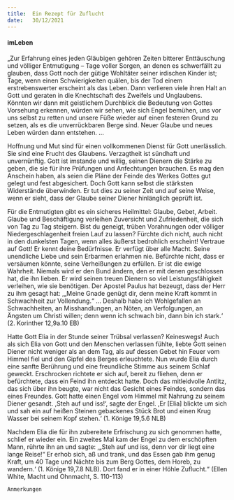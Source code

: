 ```yaml
---
title:  Ein Rezept für Zuflucht
date:   30/12/2021
---
```


#### imLeben

„Zur Erfahrung eines jeden Gläubigen gehören Zeiten bitterer Enttäuschung und völliger Entmutigung – Tage voller Sorgen, an denen es schwerfällt zu glauben, dass Gott noch der gütige Wohltäter seiner irdischen Kinder ist; Tage, wenn einen Schwierigkeiten quälen, bis der Tod einem erstrebenswerter erscheint als das Leben. Dann verlieren viele ihren Halt an Gott und geraten in die Knechtschaft des Zweifels und Unglaubens. Könnten wir dann mit geistlichem Durchblick die Bedeutung von Gottes Vorsehung erkennen, würden wir sehen, wie sich Engel bemühen, uns vor uns selbst zu retten und unsere Füße wieder auf einen festeren Grund zu setzen, als es die unverrückbaren Berge sind. Neuer Glaube und neues Leben würden dann entstehen. ...

Hoffnung und Mut sind für einen vollkommenen Dienst für Gott unerlässlich. Sie sind eine Frucht des Glaubens. Verzagtheit ist sündhaft und unvernünftig. Gott ist imstande und willig, seinen Dienern die Stärke zu geben, die sie für ihre Prüfungen und Anfechtungen brauchen. Es mag den Anschein haben, als seien die Pläne der Feinde des Werkes Gottes gut gelegt und fest abgesichert. Doch Gott kann selbst die stärksten Widerstände überwinden. Er tut dies zu seiner Zeit und auf seine Weise, wenn er sieht, dass der Glaube seiner Diener hinlänglich geprüft ist.

Für die Entmutigten gibt es ein sicheres Heilmittel: Glaube, Gebet, Arbeit. Glaube und Beschäftigung verleihen Zuversicht und Zufriedenheit, die sich von Tag zu Tag steigern. Bist du geneigt, trüben Vorahnungen oder völliger Niedergeschlagenheit freien Lauf zu lassen? Fürchte dich nicht, auch nicht in den dunkelsten Tagen, wenn alles äußerst bedrohlich erscheint! Vertraue auf Gott! Er kennt deine Bedürfnisse. Er verfügt über alle Macht. Seine unendliche Liebe und sein Erbarmen erlahmen nie. Befürchte nicht, dass er versäumen könnte, seine Verheißungen zu erfüllen. Er ist die ewige Wahrheit. Niemals wird er den Bund ändern, den er mit denen geschlossen hat, die ihn lieben. Er wird seinen treuen Dienern so viel Leistungsfähigkeit verleihen, wie sie benötigen. Der Apostel Paulus hat bezeugt, dass der Herr zu ihm gesagt hat: ,„Meine Gnade genügt dir, denn meine Kraft kommt in Schwachheit zur Vollendung.“ … Deshalb habe ich Wohlgefallen an Schwachheiten, an Misshandlungen, an Nöten, an Verfolgungen, an Ängsten um Christi willen; denn wenn ich schwach bin, dann bin ich stark.‘ (2. Korinther 12,9a.10 EB)

Hatte Gott Elia in der Stunde seiner Trübsal verlassen? Keineswegs! Auch als sich Elia von Gott und den Menschen verlassen fühlte, liebte Gott seinen Diener nicht weniger als an dem Tag, als auf dessen Gebet hin Feuer vom Himmel fiel und den Gipfel des Berges erleuchtete. Nun wurde Elia durch eine sanfte Berührung und eine freundliche Stimme aus seinem Schlaf geweckt. Erschrocken richtete er sich auf, bereit zu fliehen, denn er befürchtete, dass ein Feind ihn entdeckt hatte. Doch das mitleidvolle Antlitz, das sich über ihn beugte, war nicht das Gesicht eines Feindes, sondern das eines Freundes. Gott hatte einen Engel vom Himmel mit Nahrung zu seinem Diener gesandt. ,Steh auf und iss!‘, sagte der Engel. ,Er [Elia] blickte um sich und sah ein auf heißen Steinen gebackenes Stück Brot und einen Krug Wasser bei seinem Kopf stehen.‘ (1. Könige 19,5.6 NLB)

Nachdem Elia die für ihn zubereitete Erfrischung zu sich genommen hatte, schlief er wieder ein. Ein zweites Mal kam der Engel zu dem erschöpften Mann, rührte ihn an und sagte: ,„Steh auf und iss, denn vor dir liegt eine lange Reise!“ Er erhob sich, aß und trank, und das Essen gab ihm genug Kraft, um 40 Tage und Nächte bis zum Berg Gottes, dem Horeb, zu wandern.‘ (1. Könige 19,7.8 NLB). Dort fand er in einer Höhle Zuflucht.“ (Ellen White, Macht und Ohnmacht, S. 110-113)


`Anmerkungen`
